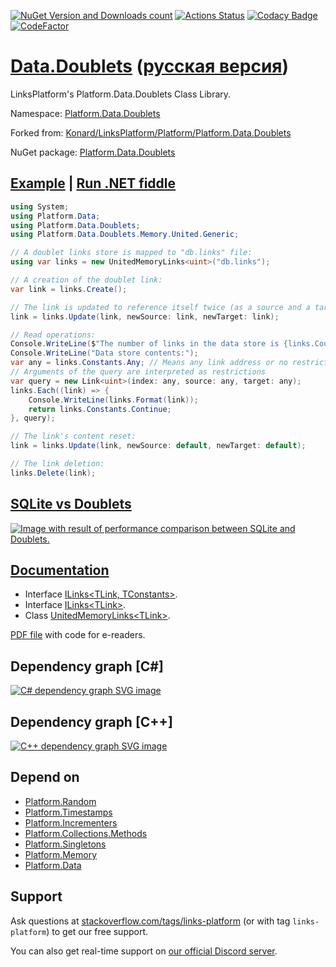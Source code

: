 [![NuGet Version and Downloads count](https://buildstats.info/nuget/Platform.Data.Doublets)](https://www.nuget.org/packages/Platform.Data.Doublets)
[![Actions Status](https://github.com/linksplatform/Data.Doublets/workflows/CD/badge.svg)](https://github.com/linksplatform/Data.Doublets/actions?workflow=CD)
[![Codacy Badge](https://api.codacy.com/project/badge/Grade/d92f59d08c604e95ba2469ee8e9d88c1)](https://app.codacy.com/gh/linksplatform/Data.Doublets?utm_source=github.com&utm_medium=referral&utm_content=linksplatform/Data.Doublets&utm_campaign=Badge_Grade_Settings)
[![CodeFactor](https://www.codefactor.io/repository/github/linksplatform/data.doublets/badge/master)](https://www.codefactor.io/repository/github/linksplatform/data.doublets/overview/master)

# [Data.Doublets](https://github.com/linksplatform/Data.Doublets) ([русская версия](README.ru.md))
LinksPlatform's Platform.Data.Doublets Class Library.

Namespace: [Platform.Data.Doublets](https://linksplatform.github.io/Data.Doublets/csharp/api/Platform.Data.Doublets.html)

Forked from: [Konard/LinksPlatform/Platform/Platform.Data.Doublets](https://github.com/Konard/LinksPlatform/tree/b0844d778ced60b22435e57342393031b26a2822/Platform/Platform.Data.Doublets)

NuGet package: [Platform.Data.Doublets](https://www.nuget.org/packages/Platform.Data.Doublets)

## [Example](https://github.com/linksplatform/Examples.Doublets.CRUD.DotNet) | [Run .NET fiddle](https://dotnetfiddle.net/Y7Zvt0)
```C#
using System;
using Platform.Data;
using Platform.Data.Doublets;
using Platform.Data.Doublets.Memory.United.Generic;

// A doublet links store is mapped to "db.links" file:
using var links = new UnitedMemoryLinks<uint>("db.links");

// A creation of the doublet link: 
var link = links.Create();

// The link is updated to reference itself twice (as a source and a target):
link = links.Update(link, newSource: link, newTarget: link);

// Read operations:
Console.WriteLine($"The number of links in the data store is {links.Count()}.");
Console.WriteLine("Data store contents:");
var any = links.Constants.Any; // Means any link address or no restriction on link address
// Arguments of the query are interpreted as restrictions
var query = new Link<uint>(index: any, source: any, target: any);
links.Each((link) => {
    Console.WriteLine(links.Format(link));
    return links.Constants.Continue;
}, query);

// The link's content reset:
link = links.Update(link, newSource: default, newTarget: default);

// The link deletion:
links.Delete(link);
```

## [SQLite vs Doublets](https://github.com/linksplatform/Comparisons.SQLiteVSDoublets)

[![Image with result of performance comparison between SQLite and Doublets.](https://raw.githubusercontent.com/linksplatform/Documentation/master/doc/Examples/sqlite_vs_doublets_performance.png "Result of performance comparison between SQLite and Doublets")](https://github.com/linksplatform/Comparisons.SQLiteVSDoublets)

## [Documentation](https://linksplatform.github.io/Data.Doublets)
*   Interface [ILinks\<TLink, TConstants\>](https://linksplatform.github.io/Data/csharp/api/Platform.Data.ILinks-2.html).
*   Interface [ILinks\<TLink\>](https://linksplatform.github.io/Data.Doublets/csharp/api/Platform.Data.Doublets.ILinks-1.html).
*   Class [UnitedMemoryLinks\<TLink\>](https://linksplatform.github.io/Data.Doublets/csharp/api/Platform.Data.Doublets.Memory.United.Generic.UnitedMemoryLinks-1.html).

[PDF file](https://linksplatform.github.io/Data.Doublets/csharp/Platform.Data.Doublets.pdf) with code for e-readers.

## Dependency graph [C#]
[![C# dependency graph SVG image](https://raw.github.com/linksplatform/Documentation/master/doc/Dependencies/Platform.Data.Doublets.svg?sanitize=true)](https://raw.githubusercontent.com/linksplatform/Documentation/master/doc/Dependencies/Platform.Data.Doublets.svg?sanitize=true)

## Dependency graph [C++]
[![C++ dependency graph SVG image](https://raw.github.com/linksplatform/Documentation/master/doc/Dependencies/Platform.Data.Doublets.cpp.svg?sanitize=true)](https://raw.githubusercontent.com/linksplatform/Documentation/master/doc/Dependencies/Platform.Data.Doublets.cpp.svg?sanitize=true)

## Depend on
*   [Platform.Random](https://github.com/linksplatform/Random)
*   [Platform.Timestamps](https://github.com/linksplatform/Timestamps)
*   [Platform.Incrementers](https://github.com/linksplatform/Incrementers)
*   [Platform.Collections.Methods](https://github.com/linksplatform/Collections.Methods)
*   [Platform.Singletons](https://github.com/linksplatform/Singletons)
*   [Platform.Memory](https://github.com/linksplatform/Memory)
*   [Platform.Data](https://github.com/linksplatform/Data)

## Support

Ask questions at [stackoverflow.com/tags/links-platform](https://stackoverflow.com/tags/links-platform) (or with tag `links-platform`) to get our free support.

You can also get real-time support on [our official Discord server](https://discord.gg/eEXJyjWv5e).

